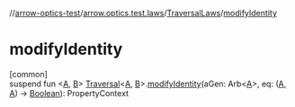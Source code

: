 //[arrow-optics-test](../../../index.md)/[arrow.optics.test.laws](../index.md)/[TraversalLaws](index.md)/[modifyIdentity](modify-identity.md)

# modifyIdentity

[common]\
suspend fun &lt;[A](modify-identity.md), [B](modify-identity.md)&gt; [Traversal](../../../../arrow-annotations/arrow.optics/-traversal/index.md)&lt;[A](modify-identity.md), [B](modify-identity.md)&gt;.[modifyIdentity](modify-identity.md)(aGen: Arb&lt;[A](modify-identity.md)&gt;, eq: ([A](modify-identity.md), [A](modify-identity.md)) -&gt; [Boolean](https://kotlinlang.org/api/latest/jvm/stdlib/kotlin/-boolean/index.html)): PropertyContext
